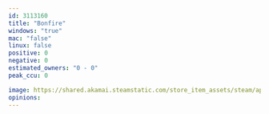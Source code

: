 ```yaml
---
id: 3113160
title: "Bonfire"
windows: "true"
mac: "false"
linux: false
positive: 0
negative: 0
estimated_owners: "0 - 0"
peak_ccu: 0

image: https://shared.akamai.steamstatic.com/store_item_assets/steam/apps/3113160/header.jpg?t=1731562268
opinions:
---
```

